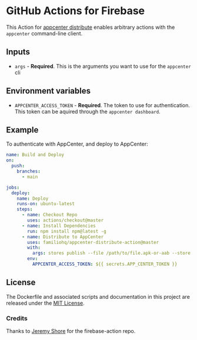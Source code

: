 # GitHub Actions for Firebase

This Action for [appcenter distribute](https://github.com/microsoft/appcenter-cli) enables arbitrary actions with the `appcenter` command-line client.

## Inputs

* `args` - **Required**. This is the arguments you want to use for the `appcenter` cli


## Environment variables

* `APPCENTER_ACCESS_TOKEN` - **Required**. The token to use for authentication. This token can be aquired through the `appcenter dashboard`.

## Example

To authenticate with AppCenter, and deploy to AppCenter:

```yaml
name: Build and Deploy
on:
  push:
    branches:
      - main

jobs:
  deploy:
    name: Deploy
    runs-on: ubuntu-latest
    steps:
      - name: Checkout Repo
        uses: actions/checkout@master
      - name: Install Dependencies
        run: npm install npm@latest -g
      - name: Distribute to AppCenter
        uses: familiohq/appcenter-distribute-action@master
        with:
          args: stores publish --file /path/to/file.apk-or-aab --store Production --app yourName/sample-app
        env:
          APPCENTER_ACCESS_TOKEN: ${{ secrets.APP_CENTER_TOKEN }}
```

## License

The Dockerfile and associated scripts and documentation in this project are released under the [MIT License](LICENSE).


### Credits
Thanks to [Jeremy Shore](https://github.com/w9jds) for the firebase-action repo.

